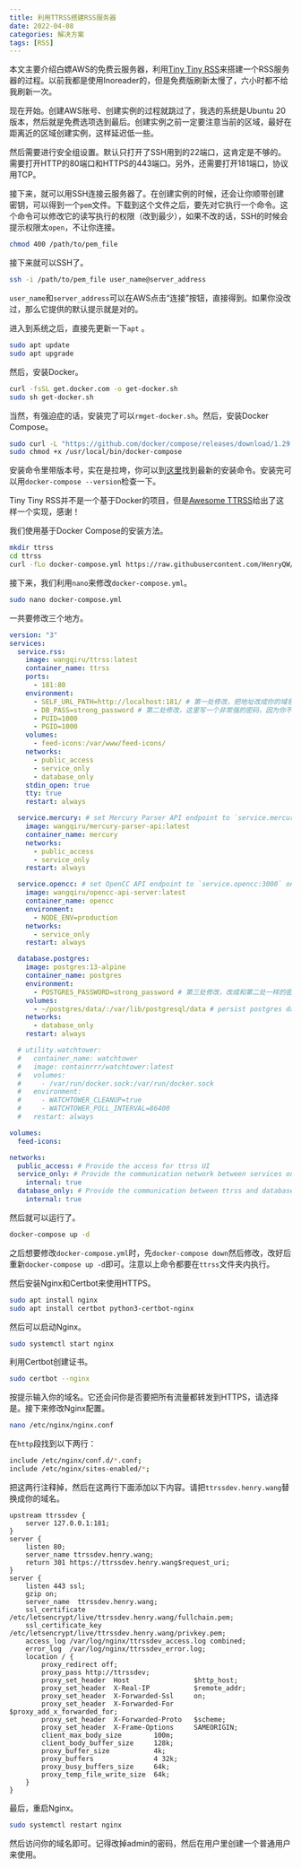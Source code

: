 ```yaml
---
title: 利用TTRSS搭建RSS服务器
date: 2022-04-08
categories: 解决方案
tags: [RSS]
---
```


本文主要介绍白嫖AWS的免费云服务器，利用[Tiny Tiny RSS](https://tt-rss.org)来搭建一个RSS服务器的过程。以前我都是使用Inoreader的，但是免费版刷新太慢了，六小时都不给我刷新一次。

现在开始。创建AWS账号、创建实例的过程就跳过了，我选的系统是Ubuntu 20版本，然后就是免费选项选到最后。创建实例之前一定要注意当前的区域，最好在距离近的区域创建实例，这样延迟低一些。

然后需要进行安全组设置。默认只打开了SSH用到的22端口，这肯定是不够的。需要打开HTTP的80端口和HTTPS的443端口。另外，还需要打开181端口，协议用TCP。

接下来，就可以用SSH连接云服务器了。在创建实例的时候，还会让你顺带创建密钥，可以得到一个`pem`文件。下载到这个文件之后，要先对它执行一个命令。这个命令可以修改它的读写执行的权限（改到最少），如果不改的话，SSH的时候会提示权限太`open`，不让你连接。

``` bash
chmod 400 /path/to/pem_file
```

接下来就可以SSH了。

``` bash
ssh -i /path/to/pem_file user_name@server_address
```

`user_name`和`server_address`可以在AWS点击“连接”按钮，直接得到。如果你没改过，那么它提供的默认提示就是对的。

进入到系统之后，直接先更新一下`apt` 。

``` bash
sudo apt update
sudo apt upgrade
```

然后，安装Docker。

``` bash
curl -fsSL get.docker.com -o get-docker.sh
sudo sh get-docker.sh
```

当然，有强迫症的话，安装完了可以`rmget-docker.sh`。然后，安装Docker Compose。

``` bash
sudo curl -L "https://github.com/docker/compose/releases/download/1.29.2/docker-compose-$(uname -s)-$(uname -m)" -o /usr/local/bin/docker-compose
sudo chmod +x /usr/local/bin/docker-compose
```

安装命令里带版本号，实在是拉垮，你可以到[这里](https://docs.docker.com/compose/install/)找到最新的安装命令。安装完可以用`docker-compose --version`检查一下。

Tiny Tiny RSS并不是一个基于Docker的项目，但是[Awesome TTRSS](https://ttrss.henry.wang/zh/#关于)给出了这样一个实现，感谢！

我们使用基于Docker Compose的安装方法。

``` bash
mkdir ttrss
cd ttrss
curl -fLo docker-compose.yml https://raw.githubusercontent.com/HenryQW/Awesome-TTRSS/main/docker-compose.yml
```

接下来，我们利用`nano`来修改`docker-compose.yml`。

``` bash
sudo nano docker-compose.yml
```

一共要修改三个地方。

``` yml
version: "3"
services:
  service.rss:
    image: wangqiru/ttrss:latest
    container_name: ttrss
    ports:
      - 181:80
    environment:
      - SELF_URL_PATH=http://localhost:181/ # 第一处修改，把地址改成你的域名
      - DB_PASS=strong_password # 第二处修改，这里写一个非常强的密码，因为你不需要记住它
      - PUID=1000
      - PGID=1000
    volumes:
      - feed-icons:/var/www/feed-icons/
    networks:
      - public_access
      - service_only
      - database_only
    stdin_open: true
    tty: true
    restart: always

  service.mercury: # set Mercury Parser API endpoint to `service.mercury:3000` on TTRSS plugin setting page
    image: wangqiru/mercury-parser-api:latest
    container_name: mercury
    networks:
      - public_access
      - service_only
    restart: always

  service.opencc: # set OpenCC API endpoint to `service.opencc:3000` on TTRSS plugin setting page
    image: wangqiru/opencc-api-server:latest
    container_name: opencc
    environment:
      - NODE_ENV=production
    networks:
      - service_only
    restart: always

  database.postgres:
    image: postgres:13-alpine
    container_name: postgres
    environment:
      - POSTGRES_PASSWORD=strong_password # 第三处修改，改成和第二处一样的密码
    volumes:
      - ~/postgres/data/:/var/lib/postgresql/data # persist postgres data to ~/postgres/data/ on the host
    networks:
      - database_only
    restart: always

  # utility.watchtower:
  #   container_name: watchtower
  #   image: containrrr/watchtower:latest
  #   volumes:
  #     - /var/run/docker.sock:/var/run/docker.sock
  #   environment:
  #     - WATCHTOWER_CLEANUP=true
  #     - WATCHTOWER_POLL_INTERVAL=86400
  #   restart: always

volumes:
  feed-icons:

networks:
  public_access: # Provide the access for ttrss UI
  service_only: # Provide the communication network between services only
    internal: true
  database_only: # Provide the communication between ttrss and database only
    internal: true
```

然后就可以运行了。

``` bash
docker-compose up -d
```

之后想要修改`docker-compose.yml`时，先`docker-compose down`然后修改，改好后重新`docker-compose up -d`即可。注意以上命令都要在`ttrss`文件夹内执行。

然后安装Nginx和Certbot来使用HTTPS。

``` bash
sudo apt install nginx
sudo apt install certbot python3-certbot-nginx
```

然后可以启动Nginx。

``` bash
sudo systemctl start nginx
```

利用Certbot创建证书。

``` bash
sudo certbot --nginx
```

按提示输入你的域名。它还会问你是否要把所有流量都转发到HTTPS，请选择是。接下来修改Nginx配置。

``` bash
nano /etc/nginx/nginx.conf
```

在`http`段找到以下两行：

``` bash
include /etc/nginx/conf.d/*.conf;
include /etc/nginx/sites-enabled/*;
```

把这两行注释掉，然后在这两行下面添加以下内容。请把`ttrssdev.henry.wang`替换成你的域名。

``` plaintext
upstream ttrssdev {
    server 127.0.0.1:181;
}
server {
    listen 80;
    server_name ttrssdev.henry.wang;
    return 301 https://ttrssdev.henry.wang$request_uri;
}
server {
    listen 443 ssl;
    gzip on;
    server_name  ttrssdev.henry.wang;
    ssl_certificate /etc/letsencrypt/live/ttrssdev.henry.wang/fullchain.pem;
    ssl_certificate_key /etc/letsencrypt/live/ttrssdev.henry.wang/privkey.pem;
    access_log /var/log/nginx/ttrssdev_access.log combined;
    error_log  /var/log/nginx/ttrssdev_error.log;
    location / {
        proxy_redirect off;
        proxy_pass http://ttrssdev;
        proxy_set_header  Host                $http_host;
        proxy_set_header  X-Real-IP           $remote_addr;
        proxy_set_header  X-Forwarded-Ssl     on;
        proxy_set_header  X-Forwarded-For     $proxy_add_x_forwarded_for;
        proxy_set_header  X-Forwarded-Proto   $scheme;
        proxy_set_header  X-Frame-Options     SAMEORIGIN;
        client_max_body_size        100m;
        client_body_buffer_size     128k;
        proxy_buffer_size           4k;
        proxy_buffers               4 32k;
        proxy_busy_buffers_size     64k;
        proxy_temp_file_write_size  64k;
    }
}
```

最后，重启Nginx。

``` bash
sudo systemctl restart nginx
```

然后访问你的域名即可。记得改掉admin的密码，然后在用户里创建一个普通用户来使用。
